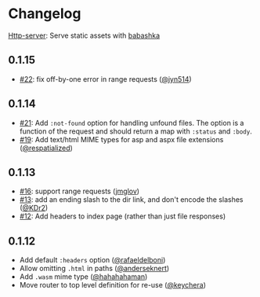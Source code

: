 # Changelog

[Http-server](https://github.com/babashka/http-server): Serve static assets with [babashka](https://babashka.org/)

## 0.1.15

- [#22](https://github.com/babashka/http-server/issues/22): fix off-by-one error in range requests ([@jyn514](https://github.com/jyn514))

## 0.1.14

- [#21](https://github.com/babashka/http-server/issues/21): Add `:not-found` option for handling unfound files. The option is a function of the request and should return a map with `:status` and `:body`.
- [#19](https://github.com/babashka/http-server/issues/19): Add text/html MIME types for asp and aspx file extensions ([@respatialized](https://github.com/respatialized))

## 0.1.13

- [#16](https://github.com/babashka/http-server/issues/16): support range requests ([jmglov](https://github.com/jmglov))
- [#13](https://github.com/babashka/http-server/issues/13): add an ending slash to the dir link, and don't encode the slashes ([@KDr2](https://github.com/KDr2))
- [#12](https://github.com/babashka/http-server/issues/12): Add headers to index page (rather than just file responses)

## 0.1.12

- Add default `:headers` option ([@rafaeldelboni](https://github.com/rafaeldelboni))
- Allow omitting `.html` in paths ([@anderseknert](https://github.com/anderseknert))
- Add `.wasm` mime type ([@hahahahaman](https://github.com/hahahahaman))
- Move router to top level definition for re-use ([@keychera](https://github.com/keychera))
